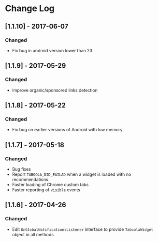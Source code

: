 # Change Log

## [1.1.10] - 2017-06-07
### Changed
- Fix bug in android version lower than 23

## [1.1.9] - 2017-05-29
### Changed
- Improve organic/sponsored links detection

## [1.1.8] - 2017-05-22
### Changed
- Fix bug on earlier versions of Android with low memory

## [1.1.7] - 2017-05-18
### Changed
- Bug fixes
- Report `TABOOLA_DID_FAILAD` when a widget is loaded with no recommendations
- Faster loading of Chrome custom tabs
- Faster reporting of `visible` events

## [1.1.6] - 2017-04-26
### Changed
- Edit `OnGlobalNotificationsListener` interface to provide `TaboolaWidget` object in all methods
